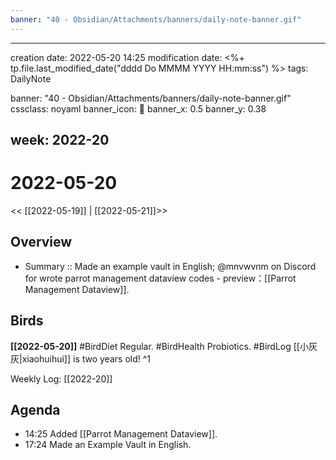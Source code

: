 ```yaml
---
banner: "40 - Obsidian/Attachments/banners/daily-note-banner.gif"
---
```

---
creation date: 2022-05-20 14:25
modification date: <%+ tp.file.last_modified_date("dddd Do MMMM YYYY HH:mm:ss") %>
tags: DailyNote

banner: "40 - Obsidian/Attachments/banners/daily-note-banner.gif"
cssclass: noyaml
banner_icon: 💌
banner_x: 0.5
banner_y: 0.38

week: 2022-20
---

# 2022-05-20

<< [[2022-05-19]] | [[2022-05-21]]>>


## Overview
- Summary :: Made an example vault in English; @mnvwvnm on Discord for wrote parrot management dataview codes - preview：[[Parrot Management Dataview]].
## Birds
**[[2022-05-20]]**
#BirdDiet Regular. 
#BirdHealth Probiotics. 
#BirdLog [[小灰灰|xiaohuihui]] is two years old!
^1

Weekly Log: [[2022-20]]

## Agenda

- 14:25 Added [[Parrot Management Dataview]]. 
- 17:24 Made an Example Vault in English. 